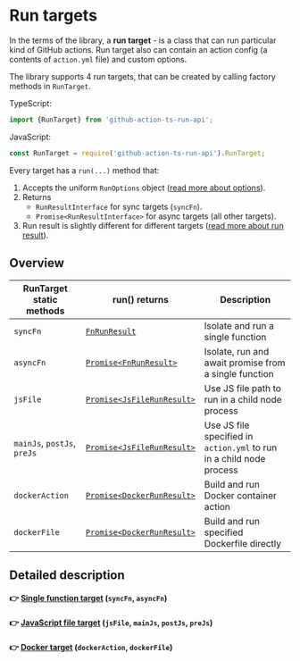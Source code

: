 # Run targets

In the terms of the library, a **run target** - is a class that can run particular kind of GitHub actions. 
Run target also can contain an action config (a contents of `action.yml` file) and custom options.

The library supports 4 run targets, that can be created by calling factory methods in `RunTarget`.

TypeScript:
```ts
import {RunTarget} from 'github-action-ts-run-api';
```
JavaScript:
```js
const RunTarget = require('github-action-ts-run-api').RunTarget;
```

Every target has a `run(...)` method that:
1. Accepts the uniform `RunOptions` object ([read more about options](./run-options.md)).
2. Returns 
   - `RunResultInterface` for sync targets (`syncFn`).
   - `Promise<RunResultInterface>` for async targets (all other targets).
3. Run result is slightly different for different targets ([read more about run result](./run-result.md)).

## Overview

| RunTarget static methods    | run() returns                                                                                  | Description                                                          |
|-----------------------------|------------------------------------------------------------------------------------------------|----------------------------------------------------------------------|
| `syncFn`                    | [`FnRunResult`](../src/actionRunner/fn/runResult/FnRunResultInterface.ts)                      | Isolate and run a single function                                    |
| `asyncFn`                   | [`Promise<FnRunResult>`](../src/actionRunner/fn/runResult/FnRunResultInterface.ts)             | Isolate, run and await promise from a single function                |
| `jsFile`                    | [`Promise<JsFileRunResult>`](../src/actionRunner/jsFile/runResult/JsFileRunResultInterface.ts) | Use JS file path to run in a child node process                      |
| `mainJs`, `postJs`, `preJs` | [`Promise<JsFileRunResult>`](../src/actionRunner/jsFile/runResult/JsFileRunResultInterface.ts) | Use JS file specified in `action.yml` to run in a child node process |
| `dockerAction`              | [`Promise<DockerRunResult>`](../src/actionRunner/docker/runResult/DockerRunResultInterface.ts) | Build and run Docker container action                                |
| `dockerFile`                | [`Promise<DockerRunResult>`](../src/actionRunner/docker/runResult/DockerRunResultInterface.ts) | Build and run specified Dockerfile directly                          |

## Detailed description

#### 👉 [Single function target](./run-targets/function.md) (`syncFn`, `asyncFn`)
#### 👉 [JavaScript file target](./run-targets/js-file.md) (`jsFile`, `mainJs`, `postJs`, `preJs`)
#### 👉 [Docker target](./run-targets/docker.md) (`dockerAction`, `dockerFile`)

